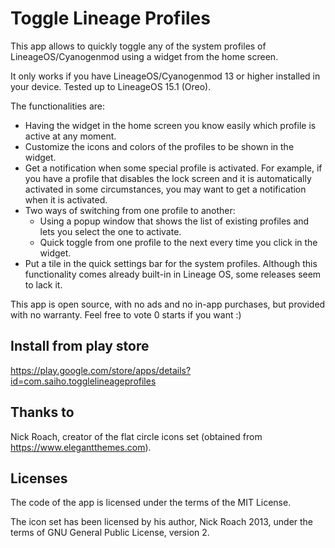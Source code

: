 # Toggle Lineage Profiles

This app allows to quickly toggle any of the system profiles of LineageOS/Cyanogenmod using a widget from the home screen.

It only works if you have LineageOS/Cyanogenmod 13 or higher installed in your device. Tested up to LineageOS 15.1 (Oreo).

The functionalities are:

* Having the widget in the home screen you know easily which profile is active at any moment.
* Customize the icons and colors of the profiles to be shown in the widget.
* Get a notification when some special profile is activated. For example, if you have a profile that disables the lock screen and it is automatically activated in some circumstances, you may want to get a notification when it is activated.
* Two ways of switching from one profile to another:
  * Using a popup window that shows the list of existing profiles and lets you select the one to activate.
  * Quick toggle from one profile to the next every time you click in the widget.
* Put a tile in the quick settings bar for the system profiles. Although this functionality comes already built-in in Lineage OS, some releases seem to lack it.

This app is open source, with no ads and no in-app purchases, but provided with no warranty. Feel free to vote 0 starts if you want :)


## Install from play store

https://play.google.com/store/apps/details?id=com.saiho.togglelineageprofiles


## Thanks to

Nick Roach, creator of the flat circle icons set (obtained from https://www.elegantthemes.com).

## Licenses

The code of the app is licensed under the terms of the MIT License.

The icon set has been licensed by his author, Nick Roach 2013, under the terms of GNU General Public License, version 2.

